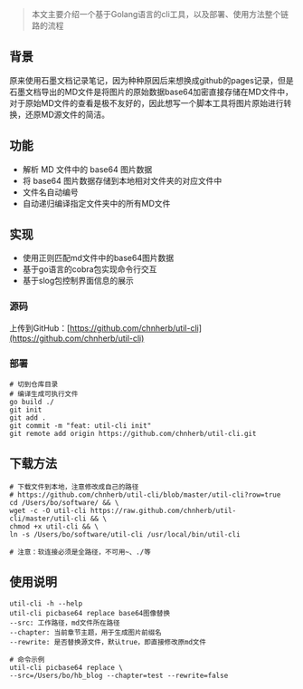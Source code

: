 

>本文主要介绍一个基于Golang语言的cli工具，以及部署、使用方法整个链路的流程

## 背景

原来使用石墨文档记录笔记，因为种种原因后来想换成github的pages记录，但是石墨文档导出的MD文件是将图片的原始数据base64加密直接存储在MD文件中，对于原始MD文件的查看是极不友好的，因此想写一个脚本工具将图片原始进行转换，还原MD源文件的简洁。

## 功能

* 解析 MD 文件中的 base64 图片数据
* 将 base64 图片数据存储到本地相对文件夹的对应文件中
* 文件名自动编号
* 自动递归编译指定文件夹中的所有MD文件

## 实现

* 使用正则匹配md文件中的base64图片数据
* 基于go语言的cobra包实现命令行交互
* 基于slog包控制界面信息的展示

### 源码

上传到GitHub：[https://github.com/chnherb/util-cli](https://github.com/chnherb/util-cli)

### 部署

```shell
# 切到仓库目录
# 编译生成可执行文件
go build ./
git init
git add .
git commit -m "feat: util-cli init"
git remote add origin https://github.com/chnherb/util-cli.git
```
## 下载方法

```shell
# 下载文件到本地，注意修改成自己的路径
# https://github.com/chnherb/util-cli/blob/master/util-cli?row=true
cd /Users/bo/software/ && \
wget -c -O util-cli https://raw.github.com/chnherb/util-cli/master/util-cli && \
chmod +x util-cli && \
ln -s /Users/bo/software/util-cli /usr/local/bin/util-cli

# 注意：软连接必须是全路径，不可用~、./等
```
## 使用说明

```shell
util-cli -h --help
util-cli picbase64 replace base64图像替换
--src: 工作路径，md文件所在路径
--chapter: 当前章节主题，用于生成图片前缀名
--rewrite: 是否替换源文件，默认true，即直接修改原md文件

# 命令示例
util-cli picbase64 replace \
--src=/Users/bo/hb_blog --chapter=test --rewrite=false
```


